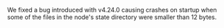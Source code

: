 We fixed a bug introduced with v4.24.0 causing crashes on startup when some
of the files in the node's state directory were smaller than 12 bytes.
